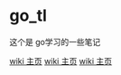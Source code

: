 # go_tl
这个是 go学习的一些笔记

[wiki 主页](https://github.com/wrzfeijianshen/go_tl/wiki)
[wiki 主页](regexp/doc/01_简介.md)
[wiki 主页](https://github.com/wrzfeijianshen/go_tl/blob/master/regexp/doc/01_%E7%AE%80%E4%BB%8B.md)

